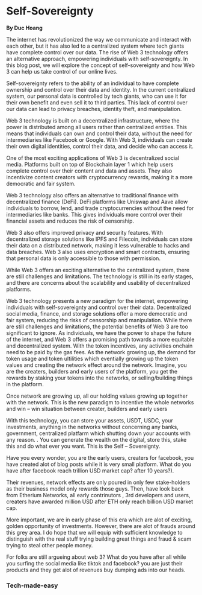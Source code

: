 # Self-Sovereignty

**By Duc Hoang**

The internet has revolutionized the way we communicate and interact with each other, but it has also led to a centralized system where tech giants have complete control over our data. The rise of Web 3 technology offers an alternative approach, empowering individuals with self-sovereignty. In this blog post, we will explore the concept of self-sovereignty and how Web 3 can help us take control of our online lives.

Self-sovereignty refers to the ability of an individual to have complete ownership and control over their data and identity. In the current centralized system, our personal data is controlled by tech giants, who can use it for their own benefit and even sell it to third parties. This lack of control over our data can lead to privacy breaches, identity theft, and manipulation.

Web 3 technology is built on a decentralized infrastructure, where the power is distributed among all users rather than centralized entities. This means that individuals can own and control their data, without the need for intermediaries like Facebook or Google. With Web 3, individuals can create their own digital identities, control their data, and decide who can access it.

One of the most exciting applications of Web 3 is decentralized social media. Platforms built on top of Blockchain layer 1 which help users complete control over their content and data and assets. They also incentivize content creators with cryptocurrency rewards, making it a more democratic and fair system.

Web 3 technology also offers an alternative to traditional finance with decentralized finance (DeFi). DeFi platforms like Uniswap and Aave allow individuals to borrow, lend, and trade cryptocurrencies without the need for intermediaries like banks. This gives individuals more control over their financial assets and reduces the risk of censorship.

Web 3 also offers improved privacy and security features. With decentralized storage solutions like IPFS and Filecoin, individuals can store their data on a distributed network, making it less vulnerable to hacks and data breaches. Web 3 also uses encryption and smart contracts, ensuring that personal data is only accessible to those with permission.

While Web 3 offers an exciting alternative to the centralized system, there are still challenges and limitations. The technology is still in its early stages, and there are concerns about the scalability and usability of decentralized platforms.

Web 3 technology presents a new paradigm for the internet, empowering individuals with self-sovereignty and control over their data. Decentralized social media, finance, and storage solutions offer a more democratic and fair system, reducing the risks of censorship and manipulation. While there are still challenges and limitations, the potential benefits of Web 3 are too significant to ignore. As individuals, we have the power to shape the future of the internet, and Web 3 offers a promising path towards a more equitable and decentralized system. With the token incentives, any activities onchain need to be paid by the gas fees. As the network growing up, the demand for token usage and token ultilities which eventially growing up the token values and creating the network effect around the network. Imagine, you are the creaters, builders and early users of the platform, you get the rewards by staking your tokens into the networks, or selling/building things in the platform. 

Once network are growing up, all our holding values growing up together with the network. This is the new paradigm to incentive the whole networks and win – win situation between creater, builders and early users 

With this technology, you can store your assets, USDT, USDC, your investments, anything in the networks without concerning any banks, government, centralized platfarm which shutting down your accounts with any reason. . You can generate the wealth on the digital, store this, stake this and do what ever you want. This is the Self – Sovereignty.

Have you every wonder, you are the early users, creaters for facebook, you have created alot of blog posts while it is very small platform. What do you have after facebook reach trillion USD market cap? after 10 years?). 

Their revenues, network effects are only poured in only few stake-holders as their business model only rewards those guys. Then, have look back from Etherium Networks, all early contrinutors , 3rd developers and users, creaters have awarded million USD after ETH only reach billion USD market cap. 

More important, we are in early phase of this era which are alot of exciting, golden opportunity of investments. However, there are alot of frauds around this grey area. I do hope that we will equip with sufficient knowledge to distinguish with the real stuff trying building great things and fraud & scam trying to steal other people money. 

For folks are still argueing about web 3? What do you have after all while you surfing the social media like tiktok and facebook? you are just their products and they get alot of revenues buy dumping ads into our heads. 

### Tech-made-easy

